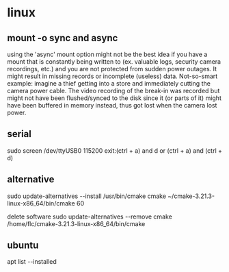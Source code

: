 # linux

## mount -o sync and async

using the 'async' mount option might not be the best idea if you have a mount that is constantly being
written to (ex. valuable logs, security camera recordings, etc.) and you are not protected from sudden power
outages. It might result in missing records or incomplete (useless) data.
Not-so-smart example: imagine a thief getting into a store and immediately cutting the camera power cable.
The video recording of the break-in was recorded but might not have been flushed/synced to the disk since it
(or parts of it) might have been buffered in memory instead, thus got lost when the camera lost power.

## serial

sudo screen /dev/ttyUSB0 115200  exit:(ctrl + a) and d or (ctrl + a) and (ctrl + d)

## alternative

sudo update-alternatives --install /usr/bin/cmake cmake ~/cmake-3.21.3-linux-x86_64/bin/cmake 60

delete software
sudo update-alternatives --remove cmake /home/flc/cmake-3.21.3-linux-x86_64/bin/cmake

## ubuntu

apt list --installed
